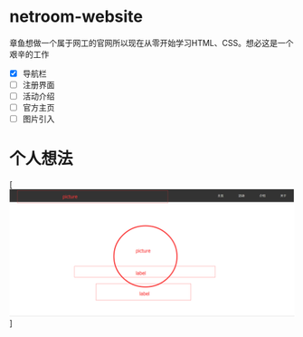 # netroom-website 
章鱼想做一个属于网工的官网所以现在从零开始学习HTML、CSS。想必这是一个艰辛的工作
- [x] 导航栏
- [ ] 注册界面
- [ ] 活动介绍
- [ ] 官方主页
- [ ] 图片引入
# 个人想法
[![创想](/想法.png)]
